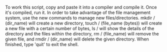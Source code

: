 To work this script, copy and paste it into a compiler and compile it. Once it's compiled, run it. In order to take advantage of the file management system, use the new commands to manage new files/directories. mkdir / (dir_name) will create a new directory, touch / (file_name (bytes)) will create a new file with a certain number of bytes, ls / will show the details of the directory and the files within the directory, rm / (file_name) will remove the given file, and rmdir / (dir_name) will delete the given directory. When finished, type 'quit' to exit the shell.
